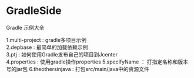# GradleSide
Gradle 示例大全

1.multi-project : gradle多项目示例   
2.depbase : 最简单的加载依赖示例   
3.ptj : 如何使用Gradle发布自己的项目到Jcenter   
4.properties : 使用gradle操作properties
5.specifyName ： 打指定名称和版本号的jar包
6.theothersinjava : 打包src/main/java中的资源文件
